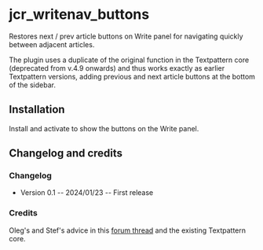 # jcr_writenav_buttons

Restores next / prev article buttons on Write panel for navigating quickly between adjacent articles.

The plugin uses a duplicate of the original function in the Textpattern core (deprecated from v.4.9 onwards) and thus works exactly as earlier Textpattern versions, adding previous and next article buttons at the bottom of the sidebar.

## Installation

Install and activate to show the buttons on the Write panel.

## Changelog and credits

### Changelog

-   Version 0.1 -- 2024/01/23 -- First release

### Credits

Oleg's and Stef's advice in this [forum thread](https://forum.textpattern.com/viewtopic.php?id=52256) and the existing Textpattern core.
